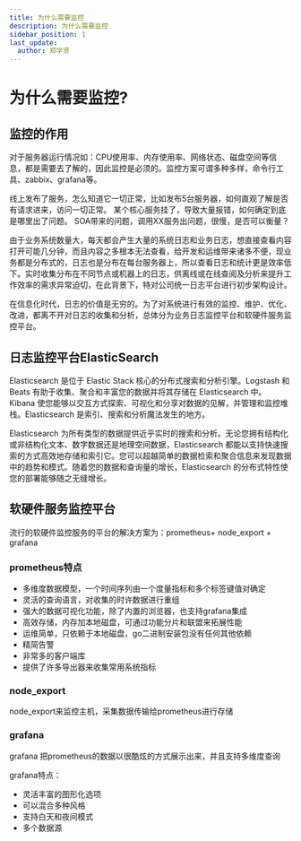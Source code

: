 ```yaml
---
title: 为什么需要监控
description: 为什么需要监控
sidebar_position: 1
last_update:
  author: 郑学贤
---
```


# 为什么需要监控?

## 监控的作用

对于服务器运行情况如：CPU使用率、内存使用率、网络状态、磁盘空间等信息，都是需要去了解的，因此监控是必须的。监控方案可谓多种多样，命令行工具、zabbix、grafana等。

线上发布了服务，怎么知道它一切正常，比如发布5台服务器，如何直观了解是否有请求进来，访问一切正常。
某个核心服务挂了，导致大量报错，如何确定到底是哪里出了问题。
SOA带来的问题，调用XX服务出问题，很慢，是否可以衡量？

由于业务系统数量大，每天都会产生大量的系统日志和业务日志，想直接查看内容打开可能几分钟，而且内容之多根本无法查看，给开发和运维带来诸多不便，现业务都是分布式的，日志也是分布在每台服务器上，所以查看日志和统计更是效率低下。实时收集分布在不同节点或机器上的日志，供离线或在线查阅及分析来提升工作效率的需求异常迫切，在此背景下，特对公司统一日志平台进行初步架构设计。

在信息化时代，日志的价值是无穷的。为了对系统进行有效的监控、维护、优化、改进，都离不开对日志的收集和分析，总体分为业务日志监控平台和软硬件服务监控平台。

## 日志监控平台ElasticSearch

Elasticsearch 是位于 Elastic Stack 核心的分布式搜索和分析引擎。Logstash 和 Beats 有助于收集、聚合和丰富您的数据并将其存储在 Elasticsearch 中。Kibana 使您能够以交互方式探索、可视化和分享对数据的见解，并管理和监控堆栈。Elasticsearch 是索引、搜索和分析魔法发生的地方。

Elasticsearch 为所有类型的数据提供近乎实时的搜索和分析。无论您拥有结构化或非结构化文本、数字数据还是地理空间数据，Elasticsearch 都能以支持快速搜索的方式高效地存储和索引它。您可以超越简单的数据检索和聚合信息来发现数据中的趋势和模式。随着您的数据和查询量的增长，Elasticsearch 的分布式特性使您的部署能够随之无缝增长。

## 软硬件服务监控平台

流行的软硬件监控服务的平台的解决方案为：prometheus+  node_export + grafana

### prometheus特点

- 多维度数据模型，一个时间序列由一个度量指标和多个标签键值对确定
- 灵活的查询语言，对收集的时许数据进行重组
- 强大的数据可视化功能，除了内置的浏览器，也支持grafana集成
- 高效存储，内存加本地磁盘，可通过功能分片和联盟来拓展性能
- 运维简单，只依赖于本地磁盘，go二进制安装包没有任何其他依赖
- 精简告警
- 非常多的客户端库
- 提供了许多导出器来收集常用系统指标

### node_export

node_export来监控主机，采集数据传输给prometheus进行存储

### grafana

grafana 把prometheus的数据以很酷炫的方式展示出来，并且支持多维度查询

grafana特点：
- 灵活丰富的图形化选项
- 可以混合多种风格
- 支持白天和夜间模式
- 多个数据源
